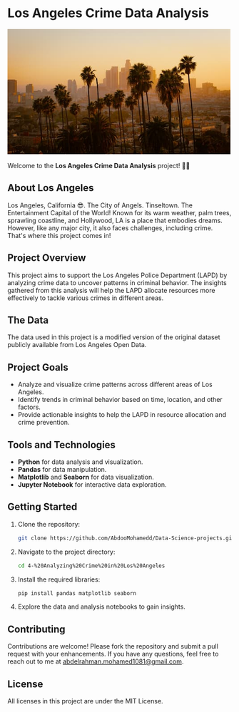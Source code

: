 # Los Angeles Crime Data Analysis

![Los Angeles skyline](la_skyline.jpg)

Welcome to the **Los Angeles Crime Data Analysis** project! 🌴🌞

## About Los Angeles

Los Angeles, California 😎. The City of Angels. Tinseltown. The Entertainment Capital of the World! Known for its warm weather, palm trees, sprawling coastline, and Hollywood, LA is a place that embodies dreams. However, like any major city, it also faces challenges, including crime. That's where this project comes in!

## Project Overview

This project aims to support the Los Angeles Police Department (LAPD) by analyzing crime data to uncover patterns in criminal behavior. The insights gathered from this analysis will help the LAPD allocate resources more effectively to tackle various crimes in different areas.

## The Data

The data used in this project is a modified version of the original dataset publicly available from Los Angeles Open Data.

## Project Goals

- Analyze and visualize crime patterns across different areas of Los Angeles.
- Identify trends in criminal behavior based on time, location, and other factors.
- Provide actionable insights to help the LAPD in resource allocation and crime prevention.

## Tools and Technologies

- **Python** for data analysis and visualization.
- **Pandas** for data manipulation.
- **Matplotlib** and **Seaborn** for data visualization.
- **Jupyter Notebook** for interactive data exploration.

## Getting Started

1. Clone the repository:

   ```bash
   git clone https://github.com/AbdooMohamedd/Data-Science-projects.git
   ```

2. Navigate to the project directory:

   ```bash
   cd 4-%20Analyzing%20Crime%20in%20Los%20Angeles
   ```

3. Install the required libraries:

   ```bash
   pip install pandas matplotlib seaborn
   ```

4. Explore the data and analysis notebooks to gain insights.

## Contributing

Contributions are welcome! Please fork the repository and submit a pull request with your enhancements. If you have any questions, feel free to reach out to me at [abdelrahman.mohamed1081@gmail.com](mailto:abdelrahman.mohamed1081@gmail.com).

## License

All licenses in this project are under the MIT License.

```

```
